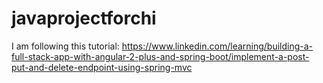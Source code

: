 # javaprojectforchi

I am following this tutorial: https://www.linkedin.com/learning/building-a-full-stack-app-with-angular-2-plus-and-spring-boot/implement-a-post-put-and-delete-endpoint-using-spring-mvc
